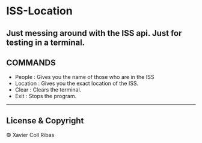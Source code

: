 # ISS-Location
Just messing around with the ISS api. Just for testing in a terminal.
---
## COMMANDS
- People : Gives you the name of those who are in the ISS
- Location : Gives you the exact location of the ISS.
- Clear : Clears the terminal.
- Exit : Stops the program.

---
## License & Copyright
© Xavier Coll Ribas
